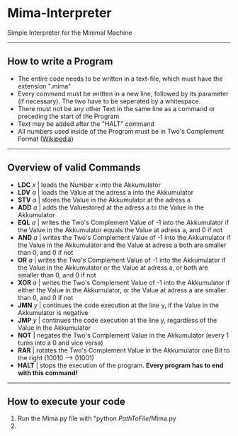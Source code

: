 # Mima-Interpreter
Simple Interpreter for the Minimal Machine
***
## How to write a Program
* The entire code needs to be written in a text-file, which must have the extension ".mima"
* Every command must be written in a new line, followed by its parameter (if necessary). The two have to be seperated by a whitespace.
* There must not be any other Text in the same line as a command or preceding the start of the Program
* Text may be added after the "HALT" command
* All numbers used inside of the Program must be in Two's Complement Format ([Wikipedia](https://en.wikipedia.org/wiki/Two%27s_complement))
---
## Overview of valid Commands
* **LDC** *x* | loads the Number x into the Akkumulator
* **LDV** *a* | loads the Value at the adress a into the Akkumulator
* **STV** *a* | stores the Value in the Akkumulator at the adress a
* **ADD** *a* | adds the Valuestored at the adress a to the Value in the Akkumulator
* **EQL** *a* | writes the Two's Complement Value of -1 into the Akkumulator if the Value in the Akkumulator equals the Value at adress a, and 0 if not
* **AND** *a* | writes the Two's Complement Value of -1 into the Akkumulator if the Value in the Akkumulator and the Value at adress a both are smaller than 0, and 0 if not
* **OR**  *a* | writes the Two's Complement Value of -1 into the Akkumulator if the Value in the Akkumulator or the Value at adress a, or both are smaller than 0, and 0 if not
* **XOR** *a* | writes the Two's Complement Value of -1 into the Akkumulator if either the Value in the Akkumulator, or the Value at adress a are smaller than 0, and 0 if not
* **JMN** *y* | continues the code execution at the line y, if the Value in the Akkumulator is negative
* **JMP** *y* | continues the code execution at the line y, regardless of the Value in the Akkumulator
* **NOT** | negates the Two's Complement Value in the Akkumulator (every 1 turns into a 0 and vice versa)
* **RAR** | rotates the Two's Complement Value in the Akkumulator one Bit to the right (10010 --> 01001)
* **HALT** | stops the execution of the program. **Every program has to end with this command!**
---
## How to execute your code
1. Run the Mima.py file with "python *PathToFile*/Mima.py
2.  
